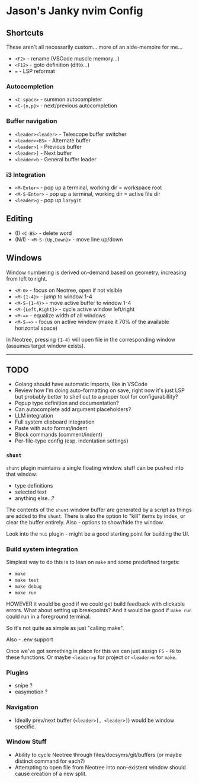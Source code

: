 # Jason's Janky nvim Config

## Shortcuts

These aren't all necessarily custom... more of an aide-memoire for me...

  - `<F2>` - rename (VSCode muscle memory...)
  - `<F12>` - goto definition (ditto...)
  - `=` - LSP reformat

### Autocompletion

  - `<C-space>` - summon autocompleter
  - `<C-{n,p}>` - next/previous autocompletion

### Buffer navigation

  - `<leader><leader>` - Telescope buffer switcher
  - `<leader><BS>` - Alternate buffer
  - `<leader>[` - Previous buffer
  - `<leader>]` - Next buffer
  - `<leader>b` - General buffer leader

### i3 Integration

  - `<M-Enter>` - pop up a terminal, working dir = workspace root
  - `<M-S-Enter>` - pop up a terminal, working dir = active file dir
  - `<leader>g` - pop up `lazygit`

## Editing

  - (I) `<C-BS>` - delete word
  - (N/I) - `<M-S-{Up,Down}>` - move line up/down

## Windows

Window numbering is derived on-demand based on geometry, increasing from left to right. 

  - `<M-0>` - focus on Neotree, open if not visible
  - `<M-{1-4}>` - jump to window 1-4
  - `<M-S-{1-4}>` - move active buffer to window 1-4
  - `<M-{Left,Right}>` - cycle active window left/right
  - `<M-=>` - equalize width of all windows
  - `<M-S-=>` - focus on active window (make it 70% of the available horizontal space)

In Neotree, pressing `{1-4}` will open file in the corresponding window (assumes target window exists).

---

## TODO

  - Golang should have automatic imports, like in VSCode
  - Review how I'm doing auto-formatting on save, right now it's just LSP but probably better to shell out to a proper tool for configurabillity?
  - Popup type definition and documentation?
  - Can autocomplete add argument placeholders?
  - LLM integration
  - Full system clipboard integration
  - Paste with auto format/indent
  - Block commands (comment/indent)
  - Per-file-type config (esp. indentation settings)

### `shunt`

`shunt` plugin maintains a single floating window.
stuff can be pushed into that window:

  - type definitions
  - selected text
  - anything else...?

The contents of the `shunt` window buffer are generated by a script as things are added to the `shunt`. There is also the option to "kill" items by index, or clear the buffer entirely. Also - options to show/hide the window.

Look into the `nui` plugin - might be a good starting point for building the UI.

### Build system integration

Simplest way to do this is to lean on `make` and some predefined targets:

  - `make`
  - `make test`
  - `make debug`
  - `make run`

HOWEVER it would be good if we could get build feedback with clickable errors.
What about setting up breakpoints?
And it would be good if `make run` could run in a foreground terminal.

So it's not quite as simple as just "calling make".

Also - .env support

Once we've got something in place for this we can just assign `F5` - `F8` to these functions. Or maybe `<leader>p` for project or `<leader>m` for `make`.

### Plugins

  - snipe ?
  - easymotion ?

### Navigation

  - Ideally prev/next buffer (`<leader>[, <leader>]`) would be window specific.

### Window Stuff

  - Ability to cycle Neotree through files/docsyms/git/buffers
    (or maybe distinct command for each?)
  - Attempting to open file from Neotree into non-existent window should cause creation of a new split.
